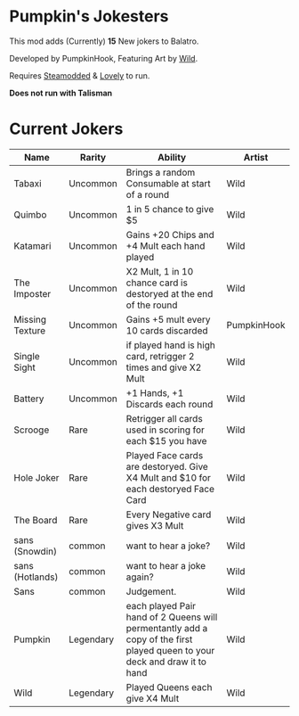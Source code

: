 # Pumpkin's Jokesters

This mod adds (Currently) **15** New jokers to Balatro. 

Developed by PumpkinHook, Featuring Art by [Wild](https://ko-fi.com/wildd).


Requires [Steamodded](https://github.com/Steamodded/smods) & [Lovely](https://github.com/ethangreen-dev/lovely-injector) to run. 

**Does not run with Talisman**

# Current Jokers
|Name|Rarity|Ability|Artist|
|---|---|---|---|
|Tabaxi|Uncommon|Brings a random Consumable at start of a round|Wild|
|Quimbo|Uncommon|1 in 5 chance to give $5|Wild|
|Katamari|Uncommon|Gains +20 Chips and +4 Mult each hand played|Wild|
|The Imposter|Uncommon|X2 Mult, 1 in 10 chance card is destoryed at the end of the round|Wild|
|Missing Texture|Uncommon|Gains +5 mult every 10 cards discarded|PumpkinHook|
|Single Sight|Uncommon|if played hand is high card, retrigger 2 times and give X2 Mult|Wild|
|Battery|Uncommon|+1 Hands, +1 Discards each round|Wild|
|Scrooge|Rare|Retrigger all cards used in scoring for each $15 you have|Wild|
|Hole Joker|Rare|Played Face cards are destoryed. Give X4 Mult and $10 for each destoryed Face Card|Wild|
|The Board|Rare|Every Negative card gives X3 Mult|Wild|
|sans (Snowdin)|common|want to hear a joke?|Wild| 
|sans (Hotlands)|common|want to hear a joke again?|Wild|
|Sans|common|Judgement.|Wild|
|Pumpkin|Legendary|each played Pair hand of 2 Queens will permentantly add a copy of the first played queen to your deck and draw it to hand|Wild|
|Wild|Legendary|Played Queens each give X4 Mult|Wild|
